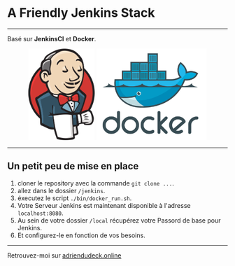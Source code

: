 # A Friendly Jenkins Stack

***

Basé sur **JenkinsCI** et **Docker**.
<div style="text-align:center">
    <img src="./assets/images/jenkins_logo.png" alt="Jenkins" style="width:30%">
    <img src="./assets/images/docker-logo.png" alt="Docker" style="width:50%">
</div>

***

## Un petit peu de mise en place

1. cloner le repository avec la commande `git clone ...`.
2. allez dans le dossier `/jenkins`.
3. éxecutez le script `./bin/docker_run.sh`.
4. Votre Serveur Jenkins est maintenant disponible à l'adresse `localhost:8080`.
5. Au sein de votre dossier `/local` récupérez votre Passord de base pour Jenkins.
6. Et configurez-le en fonction de vos besoins.

***

Retrouvez-moi sur [adriendudeck.online](https://adriendudeck.online)
